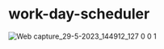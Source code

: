 # work-day-scheduler
![Web capture_29-5-2023_144912_127 0 0 1](https://github.com/gkikez97/work-day-scheduler/assets/119085975/cc3c570e-20fb-4532-baa2-05cf826dec56)
